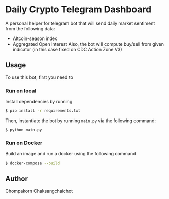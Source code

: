 # Daily Crypto Telegram Dashboard
A personal helper for telegram bot that will send daily market sentiment from the following data:
- Altcoin-season index
- Aggregated Open Interest
Also, the bot will compute buy/sell from given indicator (in this case fixed on CDC Action Zone V3)

## Usage
To use this bot, first you need to 
### Run on local
Install dependencies by running
```bash
$ pip install -r requirements.txt
```
Then, instantiate the bot by running `main.py` via the following command:
```bash
$ python main.py
```

### Run on Docker
Build an image and run a docker using the following command
```bash
$ docker-compose --build
```

## Author
Chompakorn Chaksangchaichot